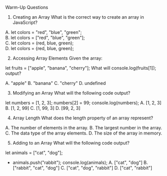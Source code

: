 Warm-Up Questions

1. Creating an Array
What is the correct way to create an array in JavaScript?

A. let colors = "red", "blue", "green";   
B. let colors = ["red", "blue", "green"];  
C. let colors = (red, blue, green);   
D. let colors = {red, blue, green};

2. Accessing Array Elements
Given the array:

let fruits = ["apple", "banana", "cherry"];
What will console.log(fruits[1]); output?

A. "apple"
B. "banana"
C. "cherry"
D. undefined


3. Modifying an Array
What will the following code output?

let numbers = [1, 2, 3];
numbers[2] = 99;
console.log(numbers);
A. [1, 2, 3]
B. [1, 2, 99]
C. [1, 99, 3]
D. [99, 2, 3]


 4. Array Length
What does the length property of an array represent?

A. The number of elements in the array.
B. The largest number in the array.
C. The data type of the array elements.
D. The size of the array in memory.


5. Adding to an Array
What will the following code output?

let animals = ["cat", "dog"];
* animals.push("rabbit");
console.log(animals);
A. ["cat", "dog"]
B. ["rabbit", "cat", "dog"]
C. ["cat", "dog", "rabbit"]
D. ["cat", "rabbit"]
